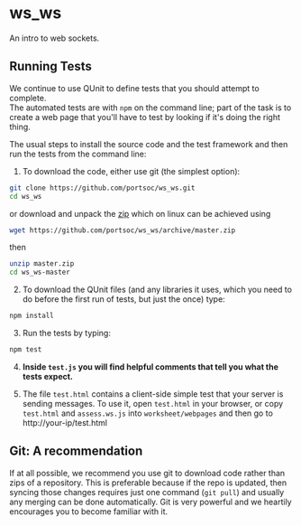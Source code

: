 ws_ws
=====

An intro to web sockets.


Running Tests
-------------

We continue to use QUnit to define tests that you should attempt to complete.  
The automated tests are with `npm` on the command line; part of the task is to
create a web page that you'll have to test by looking if it's doing the right
thing.

The usual steps to install the source code and the test framework and then run
the tests from the command line:

1. To download the code, either use git (the simplest option):

  ```bash
  git clone https://github.com/portsoc/ws_ws.git
  cd ws_ws
  ```
  or download and unpack the [zip](https://github.com/portsoc/ws_ws/archive/master.zip)
  which on linux can be achieved using
  ```bash
  wget https://github.com/portsoc/ws_ws/archive/master.zip
  ```
  then
  ```bash
  unzip master.zip
  cd ws_ws-master
  ```

2. To download the QUnit files (and any libraries it uses, which you need to do before the first run of tests, but just the once) type:

  ```bash
  npm install
  ```

3. Run the tests by typing:

  ```bash
  npm test
  ```

4. **Inside `test.js` you will find helpful comments that tell you what the tests expect.**


5. The file `test.html` contains a client-side simple test that your server is sending messages. To use it, open `test.html` in your browser, or copy `test.html` and `assess.ws.js` into `worksheet/webpages` and then go to http://your-ip/test.html


Git: A recommendation
----------------------
If at all possible, we recommend you use git to download code rather than zips
of a repository.  This is preferable because if the repo is updated, then
syncing those changes requires just one command (`git pull`) and usually any
merging can be done automatically.  Git is very powerful and we heartily
encourages you to become familiar with it.
